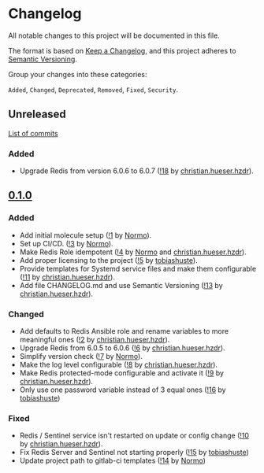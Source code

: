 <!--
SPDX-FileCopyrightText: 2020 Helmholtz Centre for Environmental Research (UFZ)
SPDX-FileCopyrightText: 2020 Helmholtz-Zentrum Dresden-Rossendorf (HZDR)

SPDX-License-Identifier: Apache-2.0
-->

# Changelog

All notable changes to this project will be documented in this file.

The format is based on [Keep a Changelog](https://keepachangelog.com/en/1.0.0/),
and this project adheres to [Semantic Versioning](https://semver.org/spec/v2.0.0.html).

Group your changes into these categories:

`Added`, `Changed`, `Deprecated`, `Removed`, `Fixed`, `Security`.

## Unreleased

[List of commits](https://gitlab.com/hifis/ansible/redis-role/-/compare/v0.1.0...master)

### Added
- Upgrade Redis from version 6.0.6 to 6.0.7
([!18](https://gitlab.com/hifis/ansible/redis-role/-/merge_requests/18) 
by [christian.hueser.hzdr](https://gitlab.com/christian.hueser.hzdr)).

## [0.1.0](https://gitlab.com/hifis/ansible/redis-role/-/releases/v0.1.0)

### Added
- Add initial molecule setup
([!1](https://gitlab.com/hifis/ansible/redis-role/-/merge_requests/1) 
by [Normo](https://gitlab.com/Normo)).
- Set up CI/CD.
([!3](https://gitlab.com/hifis/ansible/redis-role/-/merge_requests/3)
by [Normo](https://gitlab.com/Normo)).
- Make Redis Role idempotent
([!4](https://gitlab.com/hifis/ansible/redis-role/-/merge_requests/4)
by [Normo](https://gitlab.com/Normo) and [christian.hueser.hzdr](https://gitlab.com/christian.hueser.hzdr)).
- Add proper licensing to the project
([!5](https://gitlab.com/hifis/ansible/redis-role/-/merge_requests/5)
by [tobiashuste](https://gitlab.com/tobiashuste)).
- Provide templates for Systemd service files and make them configurable
([!11](https://gitlab.com/hifis/ansible/redis-role/-/merge_requests/11)
by [christian.hueser.hzdr](https://gitlab.com/christian.hueser.hzdr)).
- Add file CHANGELOG.md and use Semantic Versioning
([!13](https://gitlab.com/hifis/ansible/redis-role/-/merge_requests/13)
by [christian.hueser.hzdr](https://gitlab.com/christian.hueser.hzdr)).

### Changed
- Add defaults to Redis Ansible role and rename variables to more meaningful ones
([!2](https://gitlab.com/hifis/ansible/redis-role/-/merge_requests/2)
by [christian.hueser.hzdr](https://gitlab.com/christian.hueser.hzdr)).
- Upgrade Redis from 6.0.5 to 6.0.6
([!6](https://gitlab.com/hifis/ansible/redis-role/-/merge_requests/6)
by [christian.hueser.hzdr](https://gitlab.com/christian.hueser.hzdr)).
- Simplify version check
([!7](https://gitlab.com/hifis/ansible/redis-role/-/merge_requests/7)
by [Normo](https://gitlab.com/Normo)).
- Make the log level configurable
([!8](https://gitlab.com/hifis/ansible/redis-role/-/merge_requests/8)
by [christian.hueser.hzdr](https://gitlab.com/christian.hueser.hzdr)).
- Make Redis protected-mode configurable and activate it
([!9](https://gitlab.com/hifis/ansible/redis-role/-/merge_requests/9)
by [christian.hueser.hzdr](https://gitlab.com/christian.hueser.hzdr)).
- Only use one password variable instead of 3 equal ones
([!16](https://gitlab.com/hifis/ansible/redis-role/-/merge_requests/16)
by [tobiashuste](https://gitlab.com/tobiashuste))

### Fixed
- Redis / Sentinel service isn't restarted on update or config change
([!10](https://gitlab.com/hifis/ansible/redis-role/-/merge_requests/10)
by [christian.hueser.hzdr](https://gitlab.com/christian.hueser.hzdr)).
- Fix Redis Server and Sentinel not starting properly
([!15](https://gitlab.com/hifis/ansible/redis-role/-/merge_requests/15)
by [tobiashuste](https://gitlab.com/tobiashuste))
- Update project path to gitlab-ci templates
([!14](https://gitlab.com/hifis/ansible/redis-role/-/merge_requests/14)
by [Normo](https://gitlab.com/Normo))
